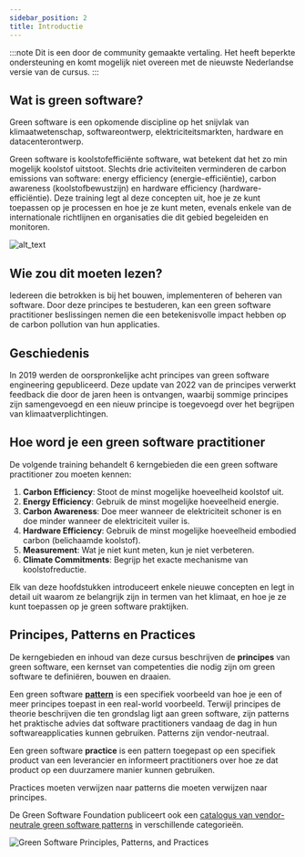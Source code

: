 ```yaml
---
sidebar_position: 2
title: Introductie
---
```


:::note
Dit is een door de community gemaakte vertaling. Het heeft beperkte ondersteuning en komt mogelijk niet overeen met de nieuwste Nederlandse versie van de cursus.
:::

## Wat is green software?

Green software is een opkomende discipline op het snijvlak van klimaatwetenschap, softwareontwerp, elektriciteitsmarkten, hardware en datacenterontwerp.

Green software is koolstofefficiënte software, wat betekent dat het zo min mogelijk koolstof uitstoot. Slechts drie activiteiten verminderen de carbon emissions van software: energy efficiency (energie-efficiëntie), carbon awareness (koolstofbewustzijn) en hardware efficiency (hardware-efficiëntie). Deze training legt al deze concepten uit, hoe je ze kunt toepassen op je processen en hoe je ze kunt meten, evenals enkele van de internationale richtlijnen en organisaties die dit gebied begeleiden en monitoren.

![alt_text](./images/01_carbon_efficiency.png "image_tooltip")

## Wie zou dit moeten lezen?

Iedereen die betrokken is bij het bouwen, implementeren of beheren van software. Door deze principes te bestuderen, kan een green software practitioner beslissingen nemen die een betekenisvolle impact hebben op de carbon pollution van hun applicaties.

## Geschiedenis

In 2019 werden de oorspronkelijke acht principes van green software engineering gepubliceerd. Deze update van 2022 van de principes verwerkt feedback die door de jaren heen is ontvangen, waarbij sommige principes zijn samengevoegd en een nieuw principe is toegevoegd over het begrijpen van klimaatverplichtingen.

## Hoe word je een green software practitioner

De volgende training behandelt 6 kerngebieden die een green software practitioner zou moeten kennen:

1. **Carbon Efficiency**: Stoot de minst mogelijke hoeveelheid koolstof uit.
2. **Energy Efficiency**: Gebruik de minst mogelijke hoeveelheid energie.
3. **Carbon Awareness**: Doe meer wanneer de elektriciteit schoner is en doe minder wanneer de elektriciteit vuiler is.
4. **Hardware Efficiency**: Gebruik de minst mogelijke hoeveelheid embodied carbon (belichaamde koolstof).
5. **Measurement**: Wat je niet kunt meten, kun je niet verbeteren.
6. **Climate Commitments**: Begrijp het exacte mechanisme van koolstofreductie.

Elk van deze hoofdstukken introduceert enkele nieuwe concepten en legt in detail uit waarom ze belangrijk zijn in termen van het klimaat, en hoe je ze kunt toepassen op je green software praktijken.

## Principes, Patterns en Practices

De kerngebieden en inhoud van deze cursus beschrijven de **principes** van green software, een kernset van competenties die nodig zijn om green software te definiëren, bouwen en draaien.

Een green software [**pattern**](https://patterns.greensoftware.foundation/) is een specifiek voorbeeld van hoe je een of meer principes toepast in een real-world voorbeeld. Terwijl principes de theorie beschrijven die ten grondslag ligt aan green software, zijn patterns het praktische advies dat software practitioners vandaag de dag in hun softwareapplicaties kunnen gebruiken. Patterns zijn vendor-neutraal.

Een green software **practice** is een pattern toegepast op een specifiek product van een leverancier en informeert practitioners over hoe ze dat product op een duurzamere manier kunnen gebruiken.

Practices moeten verwijzen naar patterns die moeten verwijzen naar principes.

De Green Software Foundation publiceert ook een [catalogus van vendor-neutrale green software patterns](https://patterns.greensoftware.foundation/) in verschillende categorieën.

![Green Software Principles, Patterns, and Practices](./images/GSF_Principles_Patterns_Practices_v2.png "Green Software Principles, Patterns, and Practices")
